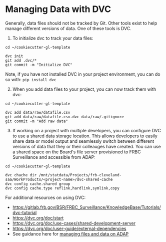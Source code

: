 # Managing Data with DVC

Generally, data files should not be tracked by Git. Other tools exist to help manage
different versions of data. One of these tools is DVC.

1. To initialize dvc to track your data files:

```
cd ~/cookiecutter-gl-template

dvc init
git add .dvc/*
git commit -m "Initialize DVC"
```

Note, if you have not installed DVC in your project environment, you can do so with: `pip install dvc`


2. When you add data files to your project, you can now track them with dvc:

```
cd ~/cookiecutter-gl-template

dvc add data/raw/datafile.csv 
git add data/raw/datafile.csv.dvc data/raw/.gitignore
git commit -m "Add raw data"
```

3. If working on a project with multiple developers, you can configure DVC to use a shared data storage 
location. This allows developers to easily share data or model output and seamlessly switch between different
versions of data that they or their colleauges have created. You can use a shared space on the Board's file server 
provisioned to FRBC Surveillance and accessible from ADAP:

```
cd ~/cookiecutter-gl-template

dvc chache dir /mnt/statdata/Projects/frb-cleveland-saa/WorkProducts/<project-name>/dvc-shared-cache
dvc config cache.shared group
dvc config cache.type reflink,hardlink,symlink,copy
``` 

For additional resources on using DVC:

* https://gitlab.frb.gov/BSR/FRBC_Surveillance/KnowledgeBase/Tutorials/dvc-tutorial
* https://dvc.org/doc/start
* https://dvc.org/doc/use-cases/shared-development-server
* https://dvc.org/doc/user-guide/external-dependencies
* See guidance here for [managing files and data on ADAP](http://bsr.gitlabpages.frb.gov/FRBC_Surveillance/KnowledgeBase/knowledge-base/1_data_science_best_practices/markdown/3_adap_configuration_required.html#managing-files-and-data-on-adap)